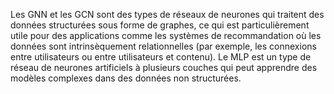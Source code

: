 Les GNN et les GCN sont des types de réseaux de neurones qui traitent des données structurées sous forme de graphes, ce qui est particulièrement utile pour des applications comme les systèmes de recommandation où les données sont intrinsèquement relationnelles (par exemple, les connexions entre utilisateurs ou entre utilisateurs et contenu). Le MLP est un type de réseau de neurones artificiels à plusieurs couches qui peut apprendre des modèles complexes dans des données non structurées.
